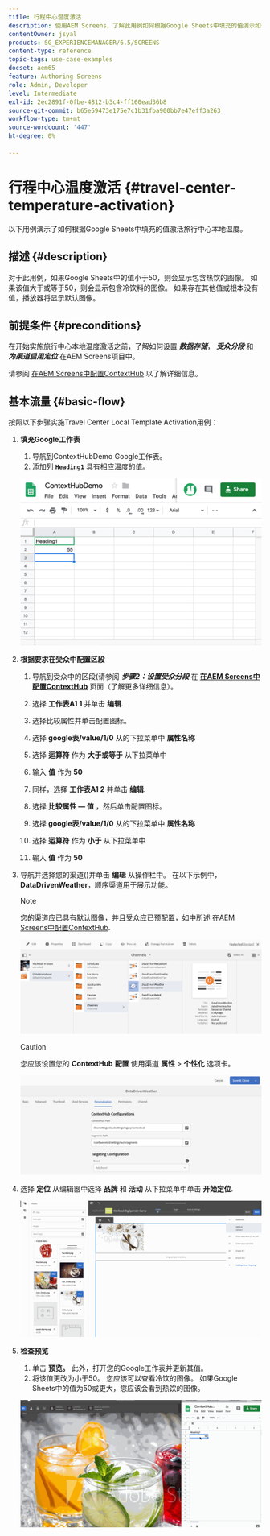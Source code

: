 ```yaml
---
title: 行程中心温度激活
description: 使用AEM Screens，了解此用例如何根据Google Sheets中填充的值演示如何使用旅游中心本地温度激活。
contentOwner: jsyal
products: SG_EXPERIENCEMANAGER/6.5/SCREENS
content-type: reference
topic-tags: use-case-examples
docset: aem65
feature: Authoring Screens
role: Admin, Developer
level: Intermediate
exl-id: 2ec2891f-0fbe-4812-b3c4-ff160ead36b8
source-git-commit: b65e59473e175e7c1b31fba900bb7e47eff3a263
workflow-type: tm+mt
source-wordcount: '447'
ht-degree: 0%

---
```


# 行程中心温度激活 {#travel-center-temperature-activation}

以下用例演示了如何根据Google Sheets中填充的值激活旅行中心本地温度。

## 描述 {#description}

对于此用例，如果Google Sheets中的值小于50，则会显示包含热饮的图像。 如果该值大于或等于50，则会显示包含冷饮料的图像。 如果存在其他值或根本没有值，播放器将显示默认图像。

## 前提条件 {#preconditions}

在开始实施旅行中心本地温度激活之前，了解如何设置 ***数据存储***， ***受众分段*** 和 ***为渠道启用定位*** 在AEM Screens项目中。

请参阅 [在AEM Screens中配置ContextHub](configuring-context-hub.md) 以了解详细信息。

## 基本流量 {#basic-flow}

按照以下步骤实施Travel Center Local Template Activation用例：

1. **填充Google工作表**

   1. 导航到ContextHubDemo Google工作表。
   1. 添加列 **`Heading1`** 具有相应温度的值。

   ![screen_shot_2019-05-08at112911am](assets/screen_shot_2019-05-08at112911am.png)

1. **根据要求在受众中配置区段**

   1. 导航到受众中的区段(请参阅 ***步骤2：设置受众分段*** 在 **[在AEM Screens中配置ContextHub](configuring-context-hub.md)** 页面（了解更多详细信息）。

   1. 选择 **工作表A1 1** 并单击 **编辑**.

   1. 选择比较属性并单击配置图标。
   1. 选择 **google表/value/1/0** 从的下拉菜单中 **属性名称**

   1. 选择 **运算符** 作为 **大于或等于** 从下拉菜单中

   1. 输入 **值** 作为 **50**

   1. 同样，选择 **工作表A1 2** 并单击 **编辑**.

   1. 选择 **比较属性 — 值** ，然后单击配置图标。
   1. 选择 **google表/value/1/0** 从的下拉菜单中 **属性名称**

   1. 选择 **运算符** 作为 **小于** 从下拉菜单中

   1. 输入 **值** 作为 **50**

1. 导航并选择您的渠道()并单击 **编辑** 从操作栏中。 在以下示例中， **DataDrivenWeather**，顺序渠道用于展示功能。

   >[!NOTE]
   >
   >您的渠道应已具有默认图像，并且受众应已预配置，如中所述 [在AEM Screens中配置ContextHub](configuring-context-hub.md).

   ![screen_shot_2019-05-08at113022am](assets/screen_shot_2019-05-08at113022am.png)

   >[!CAUTION]
   >
   >您应该设置您的 **ContextHub** **配置** 使用渠道 **属性** > **个性化** 选项卡。

   ![screen_shot_2019-05-08at114106am](assets/screen_shot_2019-05-08at114106am.png)

1. 选择 **定位** 从编辑器中选择 **品牌** 和 **活动** 从下拉菜单中单击 **开始定位**.

   ![new_activity3](assets/new_activity3.gif)

1. **检查预览**

   1. 单击 **预览。** 此外，打开您的Google工作表并更新其值。
   1. 将该值更改为小于50。 您应该可以查看冷饮的图像。 如果Google Sheets中的值为50或更大，您应该会看到热饮的图像。

   ![result3](assets/result3.gif)
